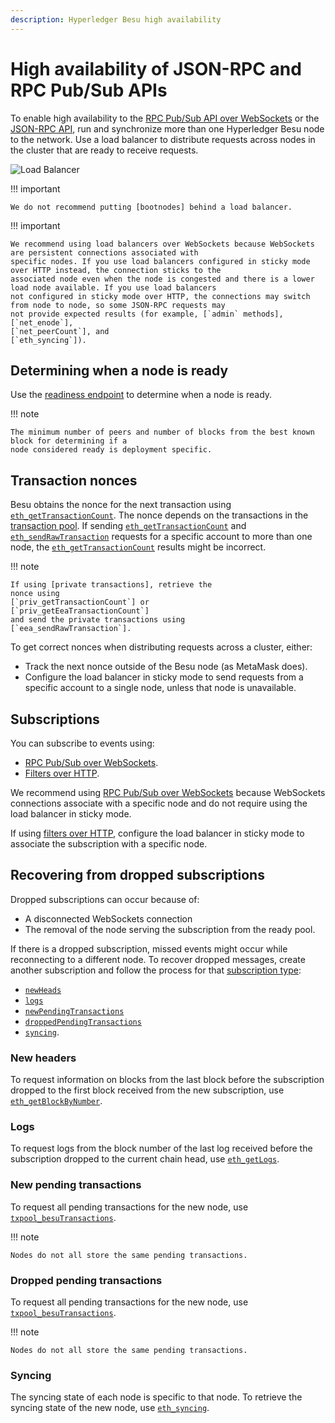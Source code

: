 ```yaml
---
description: Hyperledger Besu high availability
---
```


# High availability of JSON-RPC and RPC Pub/Sub APIs

To enable high availability to the
[RPC Pub/Sub API over WebSockets](../../use-besu-api/rpc-pubsub.md) or the
[JSON-RPC API](../../use-besu-api/json-rpc.md), run and synchronize more than one
Hyperledger Besu node to the network.
Use a load balancer to distribute requests across nodes in the cluster that are ready to receive requests.

![Load Balancer](../../../images/LoadBalancer.png)

!!! important

    We do not recommend putting [bootnodes] behind a load balancer.

!!! important

    We recommend using load balancers over WebSockets because WebSockets are persistent connections associated with
    specific nodes. If you use load balancers configured in sticky mode over HTTP instead, the connection sticks to the
    associated node even when the node is congested and there is a lower load node available. If you use load balancers
    not configured in sticky mode over HTTP, the connections may switch from node to node, so some JSON-RPC requests may
    not provide expected results (for example, [`admin` methods],
    [`net_enode`],
    [`net_peerCount`], and
    [`eth_syncing`]).

## Determining when a node is ready

Use the
[readiness endpoint](../../use-besu-api/json-rpc.md#readiness-and-liveness-endpoints) to
determine when a node is ready.

!!! note

    The minimum number of peers and number of blocks from the best known block for determining if a
    node considered ready is deployment specific.

## Transaction nonces

Besu obtains the nonce for the next transaction using
[`eth_getTransactionCount`](../../../reference/api/index.md#eth_gettransactioncount). The nonce
depends on the transactions in the
[transaction pool](../../../concepts/Transactions/Transaction-Pool.md). If sending
[`eth_getTransactionCount`](../../../reference/api/index.md#eth_gettransactioncount) and
[`eth_sendRawTransaction`](../../../reference/api/index.md#eth_sendrawtransaction) requests for a
specific account to more than one node, the
[`eth_getTransactionCount`](../../../reference/api/index.md#eth_gettransactioncount) results
might be incorrect.

!!! note

    If using [private transactions], retrieve the
    nonce using
    [`priv_getTransactionCount`] or
    [`priv_getEeaTransactionCount`]
    and send the private transactions using
    [`eea_sendRawTransaction`].

To get correct nonces when distributing requests across a cluster, either:

* Track the next nonce outside of the Besu node (as MetaMask does).
* Configure the load balancer in sticky mode to send requests from a specific account to a single
  node, unless that node is unavailable.

## Subscriptions

You can subscribe to events using:

* [RPC Pub/Sub over WebSockets](../../use-besu-api/rpc-pubsub.md).
* [Filters over HTTP](../../use-besu-api/access-logs.md).

We recommend using [RPC Pub/Sub over WebSockets](../../use-besu-api/rpc-pubsub.md) because
WebSockets connections associate with a specific node and do not require using the load balancer in
sticky mode.

If using [filters over HTTP](../../use-besu-api/access-logs.md), configure
the load balancer in sticky mode to associate the subscription with a specific node.

## Recovering from dropped subscriptions

Dropped subscriptions can occur because of:

* A disconnected WebSockets connection
* The removal of the node serving the subscription from the ready pool.

If there is a dropped subscription, missed events might occur while reconnecting to a different
node. To recover dropped messages, create another subscription and follow the process for that
[subscription type](../../use-besu-api/rpc-pubsub.md#subscribing):

* [`newHeads`](#new-headers)
* [`logs`](#logs)
* [`newPendingTransactions`](#new-pending-transactions)
* [`droppedPendingTransactions`](#dropped-pending-transactions)
* [`syncing`](#syncing).

### New headers

To request information on blocks from the last block before the subscription dropped to the first
block received from the new subscription, use
[`eth_getBlockByNumber`](../../../reference/api/index.md#eth_getblockbynumber).

### Logs

To request logs from the block number of the last log received before the subscription dropped to
the current chain head, use [`eth_getLogs`](../../../reference/api/index.md#eth_getlogs).

### New pending transactions

To request all pending transactions for the new node, use
[`txpool_besuTransactions`](../../../reference/api/index.md#txpool_besutransactions).

!!! note

    Nodes do not all store the same pending transactions.

### Dropped pending transactions

To request all pending transactions for the new node, use
[`txpool_besuTransactions`](../../../reference/api/index.md#txpool_besutransactions).

!!! note

    Nodes do not all store the same pending transactions.

### Syncing

The syncing state of each node is specific to that node. To retrieve the syncing state of the new
node, use [`eth_syncing`](../../../reference/api/index.md#eth_syncing).
